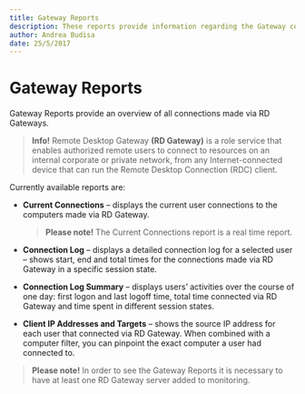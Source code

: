 ```yaml
---
title: Gateway Reports
description: These reports provide information regarding the Gateway connections.
author: Andrea Budisa
date: 25/5/2017
---
```


# Gateway Reports

Gateway Reports provide an overview of all connections made via RD Gateways.

> **Info!** Remote Desktop Gateway **\(RD Gateway\)** is a role service that enables authorized remote users to connect to resources on an internal corporate or private network, from any Internet-connected device that can run the Remote Desktop Connection \(RDC\) client.

Currently available reports are:

* **Current Connections** – displays the current user connections to the computers made via RD Gateway.

  > **Please note!** The Current Connections report is a real time report.

* **Connection Log** – displays a detailed connection log for a selected user – shows start, end and total times for the connections made via RD Gateway in a specific session state.
* **Connection Log Summary** – displays users’ activities over the course of one day: first logon and last logoff time, total time connected via RD Gateway and time spent in different session states.  
* **Client IP Addresses and Targets** – shows the source IP address for each user that connected via RD Gateway. When combined with a computer filter, you can pinpoint the exact computer a user had connected to.

> **Please note!** In order to see the Gateway Reports it is necessary to have at least one RD Gateway server added to monitoring.

